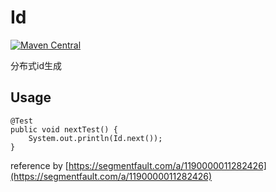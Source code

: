 # Id
[![Maven Central](https://maven-badges.herokuapp.com/maven-central/com.github.bpazy/id/badge.svg)](https://maven-badges.herokuapp.com/maven-central/com.github.bpazy/id)

分布式id生成

## Usage
```
@Test
public void nextTest() {
    System.out.println(Id.next());
}
```

reference by [https://segmentfault.com/a/1190000011282426](https://segmentfault.com/a/1190000011282426)
